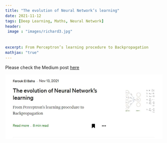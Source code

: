 ```yaml
---
title: "The evolution of Neural Network’s learning"
date: 2021-11-12
tags: [Deep Learning, Maths, Neural Network]
header:
 image : "images/richard3.jpg"

  
excerpt: From Perceptron’s learning procedure to Backpropagation
mathjax: "true"
---
```

Please check the Medium post [here](https://medium.com/@alfarouk.elbaha/the-evolution-of-neural-networks-learning-from-perceptron-s-learning-procedure-to-c0955a0d38fc)

<a href="https://medium.com/@alfarouk.elbaha/the-evolution-of-neural-networks-learning-from-perceptron-s-learning-procedure-to-c0955a0d38fc" class="image fit"><img src="/images/perceptron/med.jpg" alt=""></a>

